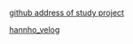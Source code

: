 [github address of study project](https://github.com/H4nnhoi/UMC_8th_study)

[hannho_velog](https://velog.io/@hann1233/UMC-8th-Senior-Mission-chapter.5)
